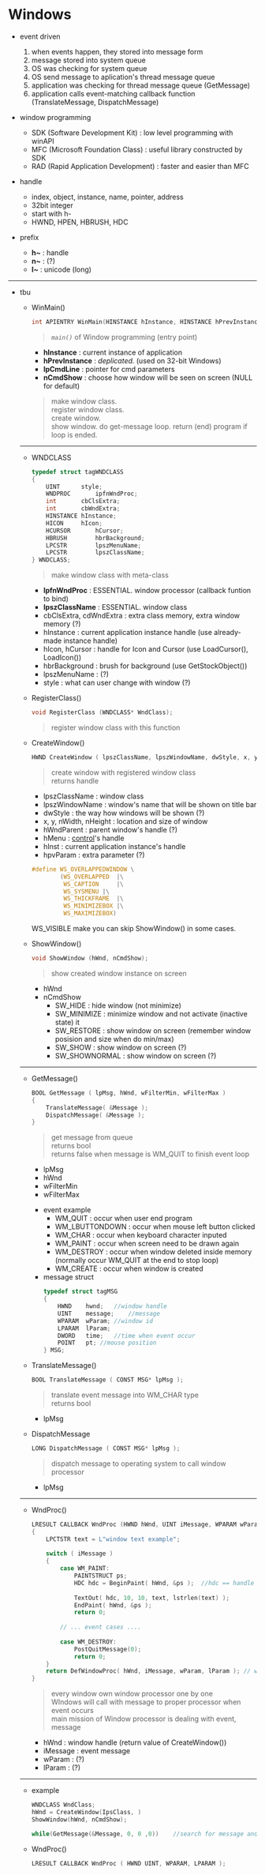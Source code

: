 # Windows

- event driven
  1. when events happen, they stored into message form
  2. message stored into system queue
  3. OS was checking for system queue
  4. OS send message to aplication's thread message queue
  5. application was checking for thread message queue (GetMessage)
  6. application calls event-matching callback function (TranslateMessage, DispatchMessage)

- window programming
  - SDK (Software Development Kit) : low level programming with winAPI
  - MFC (Microsoft Foundation Class) : useful library constructed by SDK
  - RAD (Rapid Application Development) : faster and easier than MFC

- handle
  - index, object, instance, name, pointer, address
  - 32bit integer
  - start with h-
  - HWND, HPEN, HBRUSH, HDC

- prefix
  - **h~** : handle
  - **n~** : (?)
  - **l~** : unicode (long)
 - - - - - - - - - - - - - - - - - - - - - - - - - - - - - - - - - - - - - - - - - - - - - - - - - - - - - - - - - - - - 
- tbu
  - WinMain()
    ```C
    int APIENTRY WinMain(HINSTANCE hInstance, HINSTANCE hPrevInstance, LPSTR lpszCmdParam, int nCmdShow);
    ```
    > _`main()`_ of Window programming (entry point)    
    - **hInstance** : current instance of application
    - **hPrevInstance** : _deplicated._ (used on 32-bit Windows)
    - **lpCmdLine** : pointer for cmd parameters
    - **nCmdShow** : choose how window will be seen on screen (NULL for default)
            
    > make window class.    
    > register window class.    
    > create window.    
    > show window.
    > do get-message loop.
    > return (end) program if loop is ended.    
    
   - - - - - - - - - - - - - - - - - - - - - - - - - - - - - - - - - - - - - - - - - - - - - - - - - - - - - - - - - - - - 
  
    - WNDCLASS
      ```C
      typedef struct tagWNDCLASS
      {
          UINT		style;
          WNDPROC		ipfnWndProc;
          int		cbClsExtra;
          int		cbWndExtra;
          HINSTANCE	hInstance;
          HICON		hIcon;
          HCURSOR		hCursor;
          HBRUSH		hbrBackground;
          LPCSTR		lpszMenuName;
          LPCSTR		lpszClassName;
      } WNDCLASS;
      ```
      > make window class with meta-class
      - **lpfnWndProc** : ESSENTIAL. window processor (callback funtion to bind)
      - **lpszClassName** : ESSENTIAL. window class
      - cbClsExtra, cdWndExtra : extra class memory, extra window memory (?)
      - hInstance : current application instance handle (use already-made instance handle)
      - hIcon, hCursor : handle for Icon and Cursor (use LoadCursor(), LoadIcon())
      - hbrBackground : brush for background (use GetStockObject())
      - lpszMenuName : (?)
      - style : what can user change with window (?)
        
        
    - RegisterClass()
      ```C
      void RegisterClass (WNDCLASS* WndClass);
      ```
      > register window class with this function
        
        
    - CreateWindow()
      ```C
      HWND CreateWindow ( lpszClassName, lpszWindowName, dwStyle, x, y, nWidth, nHeight, hWndParent, hMenu. hInst, lpvParam );
      ```
      > create window with registered window class    
      > returns handle    
      - lpszClassName : window class
      - lpszWindowName : window's name that will be shown on title bar
      - dwStyle : the way how windows will be shown (?)
      - x, y, nWidth, nHeight : location and size of window
      - hWndParent : parent window's handle (?)
      - hMenu : [control](control.html)'s handle
      - hInst : current application instance's handle
      - hpvParam : extra parameter (?)
      >     
        ```C
        #define WS_OVERLAPPEDWINDOW \
        		(WS_OVERLAPPED 	|\
        		 WS_CAPTION 	|\
        		 WS_SYSMENU	|\
        		 WS_THICKFRAME	|\
        		 WS_MINIMIZEBOX	|\
        		 WS_MAXIMIZEBOX)
        ```
        WS_VISIBLE make you can skip ShowWindow() in some cases.
        
        
    - ShowWindow()
      ```C
      void ShowWindow (hWnd, nCmdShow);
      ```
      > show created window instance on screen
      - hWnd
      - nCmdShow
        - SW_HIDE : hide window (not minimize)
        - SW_MINIMIZE : minimize window and not activate (inactive state) it
        - SW_RESTORE : show window on screen (remember window posision and size when do min/max)
        - SW_SHOW : show window on screen (?)
        - SW_SHOWNORMAL : show window on screen (?)
        
     - - - - - - - - - - - - - - - - - - - - - - - - - - - - - - - - - - - - - - - - - - - - - - - - - - - - - - - - - - - - 
         
    - GetMessage()
      ```C
      BOOL GetMessage ( lpMsg, hWnd, wFilterMin, wFilterMax )
      {
          TranslateMessage( &Message );
          DispatchMessage( &Message );
      }
      ```
      > get message from queue    
      > returns bool    
      > returns false when message is WM_QUIT to finish event loop
      - lpMsg
      - hWnd
      - wFilterMin
      - wFilterMax
      >
      - event example
        - WM_QUIT : occur when user end program
        - WM_LBUTTONDOWN : occur when mouse left button clicked
        - WM_CHAR : occur when keyboard character inputed
        - WM_PAINT : occur when screen need to be drawn again
        - WM_DESTROY : occur when window deleted inside memory (normally occur WM_QUIT at the end to stop loop)
        - WM_CREATE : occur when window is created
      - message struct
        ```C
        typedef struct tagMSG
        {
            HWND	hwnd;	//window handle
            UINT	message;	//message
            WPARAM	wParam;	//window id
            LPARAM	lParam;	
            DWORD	time;	//time when event occur
            POINT	pt;	//mouse position
        } MSG;
        ```
        
        
    - TranslateMessage()
      ```C
      BOOL TranslateMessage ( CONST MSG* lpMsg );
      ```
      > translate event message into WM_CHAR type    
      > returns bool
      - lpMsg
        
        
    - DispatchMessage
      ```C
      LONG DispatchMessage ( CONST MSG* lpMsg );
      ```
      > dispatch message to operating system to call window processor    
      > 
      - lpMsg
        
     - - - - - - - - - - - - - - - - - - - - - - - - - - - - - - - - - - - - - - - - - - - - - - - - - - - - - - - - - - - - 
      
  - WndProc()
    ```C
    LRESULT CALLBACK WndProc (HWND hWnd, UINT iMessage, WPARAM wParam, LPARAM lParam)
    {
        LPCTSTR text = L"window text example";
        
        switch ( iMessage )
        {
            case WM_PAINT:
                PAINTSTRUCT ps;
                HDC hdc = BeginPaint( hWnd, &ps );	//hdc == handle device context
                
                TextOut( hdc, 10, 10, text, lstrlen(text) );
                EndPaint( hWnd, &ps );
                return 0;
            
            // ... event cases ....
            
            case WM_DESTROY:
                PostQuitMessage(0);
                return 0;
        }
        return DefWindowProc( hWnd, iMessage, wParam, lParam );	// windows-default event processing
    }
    ```
    > every window own window processor one by one    
    > WIndows will call with message to proper processor when event occurs    
    > main mission of Window processor is dealing with event, message    
    - hWnd : window handle (return value of CreateWindow())
    - iMessage : event message
    - wParam : (?)
    - lParam : (?)
  
   - - - - - - - - - - - - - - - - - - - - - - - - - - - - - - - - - - - - - - - - - - - - - - - - - - - - - - - - - - - - 
  
  - example
    ```C
    WNDCLASS WndClass;
    hWnd = CreateWindow(IpsClass, )
    ShowWindow(hWnd, nCmdShow);
  
    while(GetMessage(&Message, 0, 0 ,0))	//search for message and call callback functions
    ```
  - WndProc()
    ```C
    LRESULT CALLBACK WndProc ( HWND UINT, WPARAM, LPARAM );
    ```
